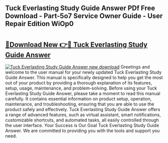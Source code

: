 ## Tuck Everlasting Study Guide Answer PDf Free Download - Part-5o7 Service Owner Guide - User Repair Edition WiOp0

# <h2><a href="http://bc47699.oget.top/?id=Tuck+Everlasting+Study+Guide+Answer">🔗Download New 👉🔴 Tuck Everlasting Study Guide Answer</a></h2>

[![Tuck Everlasting Study Guide Answer new download](https://i.imgur.com/5g1atiW.png)](http://bc47699.oget.top/?id=Tuck+Everlasting+Study+Guide+Answer)
Greetings and welcome to the user manual for your newly updated Tuck Everlasting Study Guide Answer. This manual is specifically designed to help you get the most out of your product by providing a thorough explanation of its features, setup, usage, maintenance, and problem-solving. Before using your Tuck Everlasting Study Guide Answer, please take a moment to read this manual carefully. It contains essential information on product setup, operation, maintenance, and troubleshooting, ensuring that you are able to use the product safely and effectively. Tuck Everlasting Study Guide Answer offers a range of advanced features, such as virtual assistant, smart notifications, customizable shortcuts, and automated tasks, all easily controlled through the user interface. Your Success is Our Goal Tuck Everlasting Study Guide Answer. We are committed to providing you with the tools and support you need.
